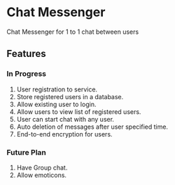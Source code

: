 # Chat Messenger

Chat Messenger for 1 to 1 chat between users

## Features

### In Progress
1. User registration to service.  
2. Store registered users in a database.  
3. Allow existing user to login.  
4. Allow users to view list of registered users.  
5. User can start chat with any user.  
6. Auto deletion of messages after user specified time.  
7. End-to-end encryption for users.  

### Future Plan
1. Have Group chat.  
2. Allow emoticons.  
